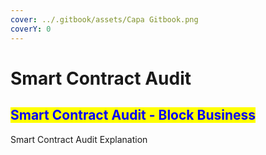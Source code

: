 ```yaml
---
cover: ../.gitbook/assets/Capa Gitbook.png
coverY: 0
---
```


# Smart Contract Audit

## <mark style="color:blue;">Smart Contract Audit - Block Business</mark>

<mark style="color:blue;"></mark>

Smart Contract Audit Explanation

<mark style="color:blue;"></mark>
